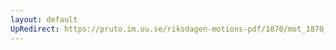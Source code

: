 ```yaml
---
layout: default
UpRedirect: https://pruto.im.uu.se/riksdagen-motions-pdf/1870/mot_1870__ak__184/mot_1870__ak__184-001.pdf
---
```


